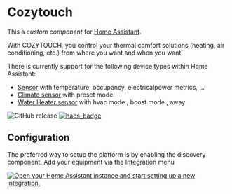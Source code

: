 # Cozytouch
This a *custom component* for [Home Assistant](https://www.home-assistant.io/). 

With COZYTOUCH, you control your thermal comfort solutions (heating, air conditioning, etc.) from where you want and when you want.

There is currently support for the following device types within Home Assistant:

* [Sensor](#sensor) with temperature, occupancy, electricalpower metrics, ...
* [Climate sensor](#sensor) with preset mode
* [Water Heater sensor](#presence-detection) with hvac mode , boost mode , away


![GitHub release](https://img.shields.io/github/release/Cyr-ius/hass-cozytouch)
[![hacs_badge](https://img.shields.io/badge/HACS-Default-orange.svg)](https://github.com/hacs/integration)

## Configuration

The preferred way to setup the platform is by enabling the discovery component.
Add your equipment via the Integration menu

[![Open your Home Assistant instance and start setting up a new integration.](https://my.home-assistant.io/badges/config_flow_start.svg)](https://my.home-assistant.io/redirect/config_flow_start/?domain=cozytouch)
